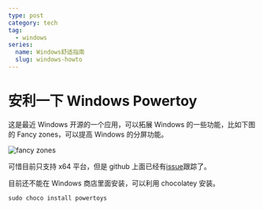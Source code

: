 ```yaml
---
type: post
category: tech
tag:
  - windows
series:
  name: Windows舒适指南
  slug: windows-howto
---
```


# 安利一下 Windows Powertoy

这是最近 Windows 开源的一个应用，可以拓展 Windows 的一些功能，比如下图的 Fancy zones，可以提高 Windows 的分屏功能。

![fancy zones](https://ws1.sinaimg.cn/mw690/89d0a2e1gy1g9drryez7hj22gu1bo4dr.jpg)

可惜目前只支持 x64 平台，但是 github 上面已经有[issue](https://github.com/microsoft/PowerToys/issues/413)跟踪了。

目前还不能在 Windows 商店里面安装，可以利用 chocolatey 安装。

```batch
sudo choco install powertoys
```
